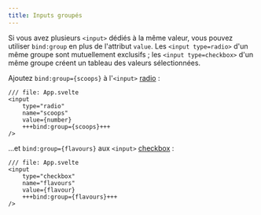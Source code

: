 ```yaml
---
title: Inputs groupés
---
```


Si vous avez plusieurs `<input>` dédiés à la même valeur, vous pouvez utiliser `bind:group` en plus de l'attribut `value`. Les `<input type=radio>` d'un même groupe sont mutuellement exclusifs ; les `<input type=checkbox>` d'un même groupe créent un tableau des valeurs sélectionnées.

Ajoutez `bind:group={scoops}` à l'`<input>` <span class="vo">[radio](PUBLIC_SVELTE_SITE_URL/docs/web#checkbox)</span> :

```svelte
/// file: App.svelte
<input
	type="radio"
	name="scoops"
	value={number}
	+++bind:group={scoops}+++
/>
```

...et `bind:group={flavours}` aux `<input>` <span class='vo'>[checkbox](PUBLIC_SVELTE_SITE_URL/docs/web#checkbox)</span> :

```svelte
/// file: App.svelte
<input
	type="checkbox"
	name="flavours"
	value={flavour}
	+++bind:group={flavours}+++
/>
```

